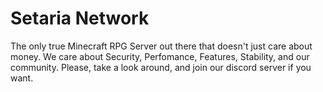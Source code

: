 # Setaria Network

The only true Minecraft RPG Server out there that doesn't just care about money.
We care about Security, Perfomance, Features, Stability, and our community.
Please, take a look around, and join our discord server if you want.
